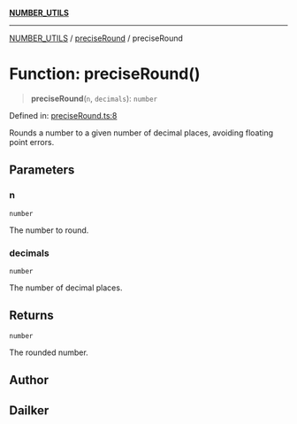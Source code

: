 [**NUMBER_UTILS**](../../README.md)

***

[NUMBER_UTILS](../../README.md) / [preciseRound](../README.md) / preciseRound

# Function: preciseRound()

> **preciseRound**(`n`, `decimals`): `number`

Defined in: [preciseRound.ts:8](https://github.com/dailker/everyutil/blob/26e2bb73429918cf0d08899e9efd90b82a42c92e/src/number/preciseRound.ts#L8)

Rounds a number to a given number of decimal places, avoiding floating point errors.

## Parameters

### n

`number`

The number to round.

### decimals

`number`

The number of decimal places.

## Returns

`number`

The rounded number.

## Author

## Dailker
